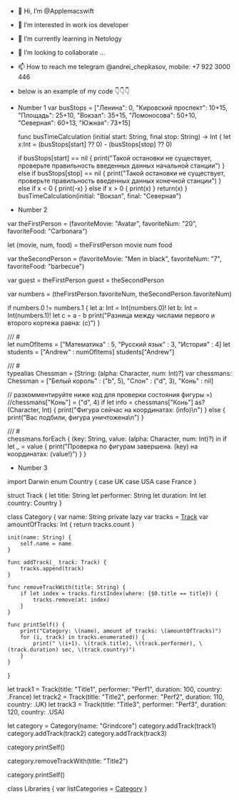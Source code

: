 - 👋 Hi, I’m @Applemacswift
- 👀 I’m interested in work ios developer
- 🌱 I’m currently learning in Netology
- 💞️ I’m looking to collaborate ...
- 📫 How to reach me telegram @andrei_chepkasov, mobile: +7 922 3000 446
- below is an example of my code 👇👇👇
- Number 1
var busStops = ["Ленина": 0,
                "Кировский проспект": 10+15,
                "Площадь": 25+10,
                "Вокзал": 35+15,
                "Ломоносова": 50+10,
                "Северная": 60+13,
                "Южная": 73+15]


    func busTimeCalculation (initial start: String, final stop: String) -> Int {
        let x:Int = (busStops[start] ?? 0) - (busStops[stop] ?? 0)

    if busStops[start] == nil {
        print("Такой остановки не существует, проверьте правильность введенных данных начальной станции")
    } else if  busStops[stop] == nil {
        print("Такой остановки не существует, проверьте правильность введенных данных конечной станции")
    } else if x < 0 {
        print(-x)
    } else if x > 0 {
        print(x)
    }
    return(x)
}
busTimeCalculation(initial: "Вокзал", final: "Северная")




- Number 2

var theFirstPerson = (favoriteMovie: "Avatar",
                 favoriteNum: "20",
                 favoriteFood: "Carbonara")

let (movie, num, food) = theFirstPerson
movie
num
food

var theSecondPerson = (favoriteMovie: "Men in black",
                     favoriteNum: "7",
                     favoriteFood: "barbecue")

var guest = theFirstPerson
guest = theSecondPerson

var numbers = (theFirstPerson.favoriteNum, theSecondPerson.favoriteNum)

if numbers.0 != numbers.1 {
    let a: Int = Int(numbers.0)!
    let b: Int = Int(numbers.1)!
    let c = a - b
    print("Разница между числами первого и второго кортежа равна: \(c)")
}


/// #                          
let numOfItems = ["Математика" : 5, "Русский язык" : 3, "История" : 4]
let students = ["Andrew" : numOfItems]
students["Andrew"]


/// #                          
typealias Chessman = [String: (alpha: Character, num: Int)?]
var chessmans: Chessman = ["Белый король" : ("b", 5), "Слон" : ("d", 3), "Конь" : nil]

// разкомментируйте ниже код для проверки состояния фигуры =)
//chessmans["Конь"] = ("d", 4)
if let info = chessmans["Конь"] as? (Character, Int) {
    print("Фигура сейчас на координатах: \(info)\n")
} else {
    print("Вас подбили, фигура уничтожена\n")
}


/// #                           
chessmans.forEach { (key: String, value: (alpha: Character, num: Int)?) in
    if let _ = value {
        print("Проверка по фигурам завершена. \(key) на координатах: \(value!)")
    }
}




- Number 3

import Darwin
enum Country {
    case UK
    case USA
    case France
}

struct Track {
    let title: String
    let performer: String
    let duration: Int
    let country: Country
}

class Category {
    var name: String
    private lazy var tracks = [Track]()
    var amountOfTracks: Int {
        return tracks.count
    }
    
    init(name: String) {
        self.name = name
    }
    
    func addTrack(_ track: Track) {
        tracks.append(track)
    }
    
    func removeTrackWith(title: String) {
        if let index = tracks.firstIndex(where: {$0.title == title}) {
            tracks.remove(at: index)
        }
    }
    
    func printSelf() {
        print("Category: \(name), amount of tracks: \(amountOfTracks)")
        for (i, track) in tracks.enumerated() {
            print(" \(i+1). \(track.title), \(track.performer), \(track.duration) sec, \(track.country)")
        }
    }
}


let track1 = Track(title: "Title1", performer: "Perf1", duration: 100, country: .France)
let track2 = Track(title: "Title2", performer: "Perf2", duration: 110, country: .UK)
let track3 = Track(title: "Title3", performer: "Perf3", duration: 120, country: .USA)

let category = Category(name: "Grindcore")
category.addTrack(track1)
category.addTrack(track2)
category.addTrack(track3)

category.printSelf()

category.removeTrackWith(title: "Title2")

category.printSelf()


class Libraries {
    var listCategories = [Category]()
}
